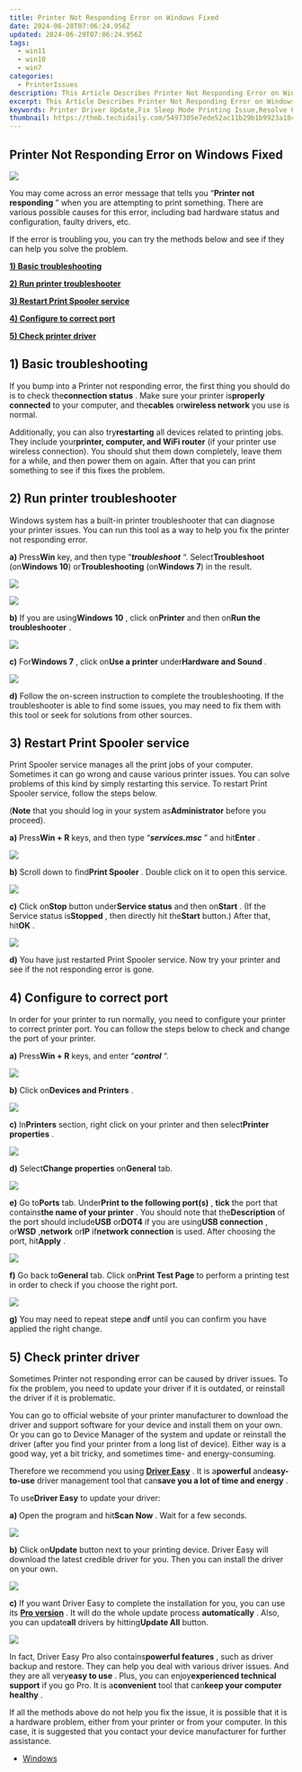 ```yaml
---
title: Printer Not Responding Error on Windows Fixed
date: 2024-06-28T07:06:24.956Z
updated: 2024-06-29T07:06:24.956Z
tags:
  - win11
  - win10
  - win7
categories:
  - PrinterIssues
description: This Article Describes Printer Not Responding Error on Windows Fixed
excerpt: This Article Describes Printer Not Responding Error on Windows Fixed
keywords: Printer Driver Update,Fix Sleep Mode Printing Issue,Resolve Offline Printer Problems (Windows),Troubleshoot Windows Printer Non-Responsiveness,Enable Paper Jam Detection on Windows PC,Prevent Printer Error in Windows 10/8/7,Fix Print Spooler Service Crash on Windows
thumbnail: https://thmb.techidaily.com/5497305e7ede52ac11b29b1b9923a18c5f2da5c481f0266449b3910934d0e548.jpg
---
```


## Printer Not Responding Error on Windows Fixed

![](https://images.drivereasy.com/wp-content/uploads/2017/06/img_59545d4e91254.png)

 You may come across an error message that tells you “**Printer not responding** ” when you are attempting to print something. There are various possible causes for this error, including bad hardware status and configuration, faulty drivers, etc.

 If the error is troubling you, you can try the methods below and see if they can help you solve the problem.

[**1) Basic troubleshooting**](#a)

[**2) Run printer troubleshooter**](#b)

[**3) Restart Print Spooler service**](#c)

[**4) Configure to correct port**](#d)

**[5) Check printer driver](#e)**
  
## 1) Basic troubleshooting

 If you bump into a Printer not responding error, the first thing you should do is to check the**connection status** . Make sure your printer is**properly connected** to your computer, and the**cables** or**wireless network** you use is normal.

 Additionally, you can also try**restarting** all devices related to printing jobs. They include your**printer, computer, and WiFi router** (if your printer use wireless connection). You should shut them down completely, leave them for a while, and then power them on again. After that you can print something to see if this fixes the problem.  
  
## 2) Run printer troubleshooter

 Windows system has a built-in printer troubleshooter that can diagnose your printer issues. You can run this tool as a way to help you fix the printer not responding error.

**a)**  Press**Win** key, and then type “_**troubleshoot**_ “. Select**Troubleshoot** (on**Windows 10**) or**Troubleshooting** (on**Windows 7**) in the result.

![](https://images.drivereasy.com/wp-content/uploads/2017/06/img_595469f21cf8b.png)

![](https://images.drivereasy.com/wp-content/uploads/2017/06/img_595469d0b5f8f.png)

**b)**  If you are using**Windows 10** , click on**Printer** and then on**Run the troubleshooter** .

![](https://images.drivereasy.com/wp-content/uploads/2017/06/img_59546a6bbf65e.png)

**c)**  For**Windows 7** , click on**Use a printer** under**Hardware and Sound** .

![](https://images.drivereasy.com/wp-content/uploads/2017/06/img_59546b2cb2dc0.jpg)

**d)**  Follow the on-screen instruction to complete the troubleshooting. If the troubleshooter is able to find some issues, you may need to fix them with this tool or seek for solutions from other sources.  
  
## 3) Restart Print Spooler service

 Print Spooler service manages all the print jobs of your computer. Sometimes it can go wrong and cause various printer issues. You can solve problems of this kind by simply restarting this service. To restart Print Spooler service, follow the steps below.

 (**Note** that you should log in your system as**Administrator**  before you proceed).

**a)**  Press**Win + R** keys, and then type “_**services.msc**_ ” and hit**Enter** .

![](https://images.drivereasy.com/wp-content/uploads/2017/06/img_5954710e527f5.png)

**b)**  Scroll down to find**Print Spooler** . Double click on it to open this service.

![](https://images.drivereasy.com/wp-content/uploads/2017/06/img_595471a35b437.png)

**c)**  Click on**Stop** button under**Service status** and then on**Start** . (If the Service status is**Stopped** , then directly hit the**Start** button.) After that, hit**OK** .

![](https://images.drivereasy.com/wp-content/uploads/2017/06/img_5954724027192.png)

**d)**  You have just restarted Print Spooler service. Now try your printer and see if the not responding error is gone.  
  
## 4) Configure to correct port

 In order for your printer to run normally, you need to configure your printer to correct printer port. You can follow the steps below to check and change the port of your printer.

**a)**  Press**Win + R** keys, and enter “_**control**_ “.

![](https://images.drivereasy.com/wp-content/uploads/2017/06/img_595476501c3bd.png)

**b)**  Click on**Devices and Printers** .

![](https://images.drivereasy.com/wp-content/uploads/2017/06/img_595476948d409.png)

**c)**  In**Printers** section, right click on your printer and then select**Printer properties** .

![](https://images.drivereasy.com/wp-content/uploads/2017/06/img_595477595478e.png)

**d)**  Select**Change properties**  on**General** tab.

![](https://images.drivereasy.com/wp-content/uploads/2017/06/img_595478ceef471.png)

**e)**  Go to**Ports** tab. Under**Print to the following port(s)** , **tick**  the port that contains**the name of your printer** . You should note that the**Description** of the port should include**USB** or**DOT4** if you are using**USB connection** , or**WSD** ,**network** or**IP** if**network connection** is used. After choosing the port, hit**Apply** .

![](https://images.drivereasy.com/wp-content/uploads/2017/06/img_5954a9c7c72c1.png)

**f)**  Go back to**General** tab. Click on**Print Test Page** to perform a printing test in order to check if you choose the right port.

![](https://images.drivereasy.com/wp-content/uploads/2017/06/img_59547e1a648fd.png)

**g)**  You may need to repeat step**e** and**f**  until you can confirm you have applied the right change.  
  
## 5) Check printer driver

 Sometimes Printer not responding error can be caused by driver issues. To fix the problem, you need to update your driver if it is outdated, or reinstall the driver if it is problematic.

 You can go to official website of your printer manufacturer to download the driver and support software for your device and install them on your own. Or you can go to Device Manager of the system and update or reinstall the driver (after you find your printer from a long list of device). Either way is a good way, yet a bit tricky, and sometimes time- and energy-consuming.

 Therefore we recommend you using **[Driver Easy](https://tools.techidaily.com/drivereasy/download/)**  . It is a**powerful** and**easy-to-use** driver management tool that can**save you a lot of time and energy** .

 To use**Driver Easy** to update your driver:

**a)** Open the program and hit**Scan Now** . Wait for a few seconds.

![](https://images.drivereasy.com/wp-content/uploads/2017/06/img_59536d887738b.png)

**b)** Click on**Update** button next to your printing device. Driver Easy will download the latest credible driver for you. Then you can install the driver on your own.

![](https://images.drivereasy.com/wp-content/uploads/2017/06/img_59537ca159019.jpg)

**c)**  If you want Driver Easy to complete the installation for you, you can use its **[Pro version](https://tools.techidaily.com/drivereasy/download/)**  . It will do the whole update process **automatically** . Also, you can update**all** drivers by hitting**Update All** button.

![](https://images.drivereasy.com/wp-content/uploads/2017/06/img_59549fa515490.png)

 In fact, Driver Easy Pro also contains**powerful features** , such as driver backup and restore. They can help you deal with various driver issues. And they are all very**easy to use** . Plus, you can enjoy**experienced technical support** if you go Pro. It is a**convenient** tool that can**keep your computer healthy** .  
  
 If all the methods above do not help you fix the issue, it is possible that it is a hardware problem, either from your printer or from your computer. In this case, it is suggested that you contact your device manufacturer for further assistance.

* [Windows](https://tools.techidaily.com/drivereasy/download/)

<ins class="adsbygoogle"
     style="display:block"
     data-ad-format="autorelaxed"
     data-ad-client="ca-pub-7571918770474297"
     data-ad-slot="1223367746"></ins>



<ins class="adsbygoogle"
     style="display:block"
     data-ad-client="ca-pub-7571918770474297"
     data-ad-slot="8358498916"
     data-ad-format="auto"
     data-full-width-responsive="true"></ins>


